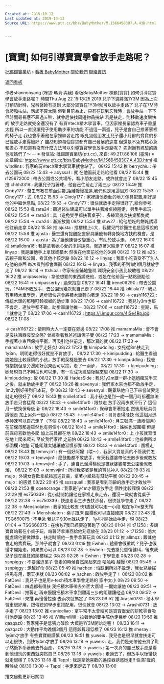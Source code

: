 ```yaml
---

Created at: 2019-10-12
Last updated at: 2019-10-13
Source URL: https://www.ptt.cc/bbs/BabyMother/M.1566458307.A.43D.html


---
```


# [寶寶] 如何引導寶寶學會放手走路呢？


[批踢踢實業坊](https://www.ptt.cc/bbs/) › [看板 BabyMother](https://www.ptt.cc/bbs/BabyMother/index.html) [關於我們](https://www.ptt.cc/about.html) [聯絡資訊](https://www.ptt.cc/contact.html)

[返回看板](https://www.ptt.cc/bbs/BabyMother/index.html)

作者shannonyang (咪寶‧瑪莉‧與我)
看板BabyMother
標題\[寶寶\] 如何引導寶寶學會放手走路呢？
時間Thu Aug 22 15:18:25 2019
兒子下週將滿1Y3M 因為上次打預防針時，兒科醫師有提到 大部分寶寶在1Y3M就可以放手走路了 兒子在7M時會爬和扶站，應該不算太晚 但到目前為止，只有在玩到忘我時，會放手站一下下 但時間最長應不超過五秒，就會趕快找周邊物品扶站 若是扶走，則移動速度蠻快的 放手走路就完全還沒有了 有買Vtech積木學習車，但因家裡長輩認為車子重量太輕 所以一直沒讓兒子使用助步車的功能 不過這一兩週，兒子是會自己推著家裡的椅子走 我也會牽著他在家裡練習走路 眼見幾個朋友比兒子還小月齡的寶寶們都已經放手走得蠻好了 雖然知道每個寶寶都有自己發展的速度 但還是不免有點心急和擔心 不知道有沒有什麼方法可以引導寶寶學會放手走路呢？ 先謝謝有經驗的版爸版媽們了～ -- ※ 發信站: 批踢踢實業坊(ptt.cc), 來自: 49.217.86.106 (臺灣) ※ 文章網址: <https://www.ptt.cc/bbs/BabyMother/M.1566458307.A.43D.html>
推 windlins : 我家的玩Vtech積木學習車就會站了。 08/22 15:42
推 berrychiu : 帶去公園玩 08/22 15:43
→ abyssa1 : 就 在他面前走路給他看 08/22 15:44
推 r125672000 : 帶去公園或公共場所，看小朋友走路，或許就會走了 08/22 15:45
推 chhh3316 : 我讓兒子抱著球，他自己往前走了兩三步 08/22 15:49
推 Cindy177 : 醫生有教在前面迎接,距離慢慢拉遠,我們也是用這個方 08/22 15:53
→ Cindy177 : 式. 08/22 15:53
→ Cindy177 : 家裡讓他走動的地方傢具配置,剛好是他的中繼休息點, 08/22 15:53
→ Cindy177 : 很快就放手走得很好了,給你參考. 08/22 15:53
推 rara24 : 聽過醫生建議可以單手扶著矮桌繞圈走，另隻手拿玩 08/22 15:54
→ rara24 : 具（避免雙手都扶著桌子），多練習幾次扶桌那隻就 08/22 15:54
→ rara24 : 漸漸放開 08/22 15:54
推 shw27 : 給他想吃的餅乾誘導他往前走拿 08/22 15:58
推 ajusta : 推樓樓上c大，我健兒門診醫生也是這樣說的 08/22 15:58
推 ajusta : 醫生還有提醒配置家具讓他有轉身換地方扶的機會，是 08/22 16:00
→ ajusta : 為了讓他練習改變重心，有助於放手走。 08/22 16:00
推 smalldora16 : 我是拿著她心愛的米餅誘惑，就追著米餅走了 08/22 16:07
推 linyap : 我是讓他手上拿球或積木 然後在他面前吃他的米餅 08/22 16:12
推 a25 : 去親子館和公園，看其他小孩走路 08/22 16:12
→ linyap : 我家小吃貨受不了別人吃他的東西 每次看到都會爆衝 08/22 16:13
→ linyap : 我家的不到1歲1個月就放手走了 08/22 16:14
→ ttshiba : 你家有全鋪地墊嗎 環境安全小孩比較敢喔 08/22 16:22
推 unipasserby : 拿他想要的東西誘惑他，或是在他前面一點點鼓勵他 08/22 16:41
→ unipasserby : 過來抱抱 08/22 16:41
推 irene06290 : 帶去公園玩，1Y4M不敢放手，去公園玩幾次就自己走了 08/22 16:44
推 kikilala77 : 我兒有用積木車學走，進步很快還會將積木車轉向著走 08/22 16:50
→ cash116722 : 傳統木頭的那種叮鈴噹啷的助步車 08/22 17:06
→ cash116722 : 我兒1y3m也都不會走，連放手都不敢，助步車讓他推一 08/22 17:06
→ cash116722 : 星期，馬上就會走了 08/22 17:06
→ cash116722 : <https://i.imgur.com/4lSe4Rp.jpg> 08/22 17:08

→ cash116722 : 使用時大人一定要在旁邊 08/22 17:08
推 mamamaMia : 會不會是沒扶東西沒安全感? 曾經看著我爸爸讓侄子雙 08/22 17:23
→ mamamaMia : 手握著小東西保持平衡，再吸引他往前走，那次真的就 08/22 17:23
→ mamamaMia : 放手走好久! 08/22 17:23
推 kimipudding : 女兒從8m扶走到1y3m，明明走得很好就是不肯放手， 08/22 17:30
→ kimipudding : 給醫生看過說她是比較謹慎的小孩，放手的契機是要去 08/22 17:30
→ kimipudding : 找爸爸抱抱但是旁邊剛好沒東西可以扶，走了一兩步， 08/22 17:30
→ kimipudding : 她發現自己不用扶也可以走，有一次成功經驗後越來越 08/22 17:30
→ kimipudding : 敢 08/22 17:30
推 HadesSide : 我兒1y2m跟一群小姐姐瘋玩半天之後，就主動放手走了 08/22 18:26
推 sevenyui : 我們家本來也都不敢放手走，1m3y剛好帶到日本玩，參 08/22 18:43
→ sevenyui : 觀景點他自己下來嘗試要走就走的很好了 08/22 18:43
推 smile14for0 : 我小孩也是到一歲一個月時都還無法放手走只會猛爬 08/22 18:43
→ smile14for0 : 跟扶走 放手沒兩步就不行了 這個月一號換保母後 新 08/22 18:43
→ smile14for0 : 保母會牽著她走 然後用玩具引誘他走 加上另外一個小 08/22 18:43
→ smile14for0 : 哥哥走得飛快 他這個月進步神速可以自己走了（下個 08/22 18:43
→ smile14for0 : 月三號滿一歲兩個月） 在前保母那邊雖然也有另個小 08/22 18:43
→ smile14for0 : 姊姊也沒圍欄 但是前保母喜歡他多爬 加上玩具都在地 08/22 18:43
→ smile14for0 : 上 小孩就習慣在地上爬來爬去 至於我們家裡 之前怕 08/22 18:43
→ smile14for0 : 他摔倒所以都圍欄+地墊 可能距離太短讓他習慣都靠 08/22 18:43
→ smile14for0 : 圍欄走 08/22 18:43
推 temvvjin1 : 有一個好阿嬤（喂～），我家大寶是真的不管我們怎 08/22 19:03
→ temvvjin1 : 麼鼓勵都不敢放手，有天我婆婆帶他去散步後就敢放 08/22 19:03
→ temvvjin1 : 手了，連自己溜滑梯也是被我婆婆帶去公園後就敢溜， 08/22 19:03
→ temvvjin1 : 所以我婆婆是我的育兒神人 08/22 19:03
推 mujo : 外甥女喜歡拿紙箱當送貨員，拿著小紙箱有幫助平衡 08/22 20:45
→ mujo : 的感覺 08/22 20:45
推 ssssquall : 我家是看到同齡的放手走才敢放手 08/22 21:53
推 openorange : 我家是1y4m才願意放手走 個性比較謹慎 08/22 22:29
推 es750339 : 從小就開始讓他在家裡走來走去，還沒一歲就會從桌子 08/22 22:38
→ es750339 : 快速走兩三步去扶沙發，很快就學會走了 08/22 22:38
→ Mensholaten : 我家的比較皮 快1歲就可以走一小段 現在1y7m整天爬 08/22 22:43
→ Mensholaten : 桌子跟床 圍欄也可以直接硬跨 08/22 22:43
推 TSG660075 : 不用急 我兒子9,10m就扶走了，1y4才開始放手走，現 08/23 01:04
→ TSG660075 : 在快1y7我已經要追著跑了 08/23 01:04
推 t71258 : 多讓寶寶站著在小桌子玩，站著時拿東西給他刻意放在 08/23 01:12
→ t71258 : 他大腿處讓他要微蹲拿，扶走時讓他一隻手拿著玩具 08/23 01:12
推 allmqz : 跟其他會走的寶寶玩，那陣子就會了 08/23 01:19
推 Ewhen : 體重會很重嗎？兒子也很慢才開始走，如果擔心可以 08/23 02:28
→ Ewhen : 先去掛兒童復健科，後來我兒子是在瘋狂的爬樓梯之 08/23 02:28
→ Ewhen : 下學會走 08/23 02:28
→ ssnpiggy : 不要強迫孩子 會走的時候自然爬起來走 哈哈哈 越慢 08/23 05:49
→ ssnpiggy : 走越好命 08/23 05:49
推 hachen : 怕跌倒所以不敢走，我女兒給搖搖馬有用，兩天後就 08/23 08:02
→ hachen : 敢放手走了！ 08/23 08:02
推 FatDevil : 我兒子也是用v-tech積木車學會走路的 家中太小 08/23 09:50
→ FatDevil : 四處都有得扶 我把積木車帶去外面大廣場 一開始讓他 08/23 09:51
→ FatDevil : 推著走 再來慢慢把積木車拿到離兩三步的距離讓他過 08/23 09:52
→ FatDevil : 來推 再慢慢拉遠 去兩次就搞定了 08/23 09:52
推 Arashi0731 : 積木學習車很好用，跟傳統的學步車搭配用，很快就會 08/23 13:02
→ Arashi0731 : 放手走了 08/23 13:02
推 euniceliao : 拿平常不太會給可是寶寶很愛的餅乾零食吸引他走路 08/23 13:46
推 WilliamWill : 拉著他的雙手陪他走幾步 08/23 13:59
推 qazqaz0 : 我家兒子是低張力確診 大概是1Y3M開始走喔！ 08/23 16:11
→ qazqaz0 : 大動作平均晚個3個月 這應該算超低標了 08/23 16:12
推 shesay : 1y6m才放手 有些寶寶較謹慎 08/23 18:51
推 yuweis : 我兒也是很早就會扶走可以走很快，到快1y4m才放手 08/26 13:18
→ yuweis : 走，我們是先帶他去買了鞋子然後多牽著他去外面走， 08/26 13:18
→ yuweis : 第一次真的自己放手走是看到他想玩的東西就突然自己 08/26 13:18
→ yuweis : 走過去了，但放手以後蠻快就走很穩了 08/26 13:18
推 Tappl : 我是拿她喜歡的遙控器誘惑她走!! 快滿1歲的時候放 08/30 13:00
→ Tappl : 手走來走去了 08/30 13:00

推文自動更新已關閉

